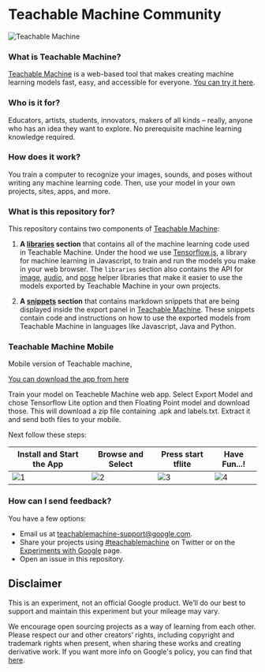# Teachable Machine Community

![Teachable Machine](./teachablemachine.gif)

### What is Teachable Machine?

[Teachable Machine](https://teachablemachine.withgoogle.com/) is a web-based tool that makes creating machine learning models fast, easy, and accessible for everyone. [You can try it here](https://teachablemachine.withgoogle.com/).

### Who is it for?
Educators, artists, students, innovators, makers of all kinds – really, anyone who has an idea they want to explore. No prerequisite machine learning knowledge required.

### How does it work?
You train a computer to recognize your images, sounds, and poses without writing any machine learning code. Then, use your model in your own projects, sites, apps, and more.

### What is this repository for?

This repository contains two components of [Teachable Machine](https://teachablemachine.withgoogle.com/):

1. **A [libraries](/libraries) section** that contains all of the machine learning code used in Teachable Machine. Under the hood we use [Tensorflow.js](https://www.tensorflow.org/js), a library for machine learning in Javascript, to train and run the models you make in your web browser. The `libraries` section also contains the API for [image](/libraries/image), [audio](/libraries/audio), and [pose](/libraries/pose) helper libraries that make it easier to use the models exported by Teachable Machine in your own projects.

2. **A [snippets](/snippets) section** that contains markdown snippets that are being displayed inside the export panel in [Teachable Machine](https://teachablemachine.withgoogle.com/). These snippets contain code and instructions on how to use the exported models from Teachable Machine in languages like Javascript, Java and Python.

### Teachable Machine Mobile
Mobile version of Teachable machine, 

[You can download the app from here](https://drive.google.com/file/d/17_ZnhH7BS9U8lktf9kpzR4e8hwB5_qp3/view?usp=sharing)

Train your model on Teacheble Machine web app. Select Export Model and chose Tensorflow Lite option and then Floating Point model and download those. This will download a zip file containing .apk and labels.txt. Extract it and send both files to your mobile.

Next follow these steps:

| Install and Start the App | Browse and Select | Press start tflite | Have Fun...!
| --- | --- | --- | --- |
|![1](https://github.com/mstale007/Teachable_Machine_Mobile/blob/master/Images/a.jpg)|![2](https://github.com/mstale007/Teachable_Machine_Mobile/blob/master/Images/b.png)|![3](https://github.com/mstale007/Teachable_Machine_Mobile/blob/master/Images/c.png)|![4](https://github.com/mstale007/Teachable_Machine_Mobile/blob/master/Images/d.png)|

### How can I send feedback?

You have a few options:

* Email us at [teachablemachine-support@google.com](mailto:teachablemachine-support@google.com).
* Share your projects using [#teachablemachine](https://twitter.com/hashtag/teachablemachine) on Twitter or on the [Experiments with Google](https://experiments.withgoogle.com/submit) page.
* Open an issue in this repository.



## Disclaimer

This is an experiment, not an official Google product. We’ll do our best to support and maintain this experiment but your mileage may vary.

We encourage open sourcing projects as a way of learning from each other. Please respect our and other creators’ rights, including copyright and trademark rights when present, when sharing these works and creating derivative work. If you want more info on Google's policy, you can find that [here](https://www.google.com/permissions/).
